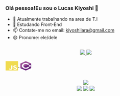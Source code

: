### Olá pessoa!Eu sou o Lucas Kiyoshi 👋

- 🔭 Atualmente trabalhando na area de T.I
- 🌱 Estudando Front-End
- 📫 Contate-me no email: kiyoshilara@gmail.com
- 😄 Pronome: ele/dele

##

<div align="center">
  <a href="https://github.com/LucasKiyoshi">
    <img height="180em" src="https://github-readme-stats.vercel.app/api?username=LucasKiyoshi&show_icons=true&theme=tokyonight&include_all_commits=true&count_private=true""/>
    <img height="180em" src="https://github-readme-stats.vercel.app/api/top-langs/?username=LucasKiyoshi&layout=compact&langs_count=7&theme=tokyonight"/>
</div>                                                                                                                                           
                                                                                                                                                 
<div style="display: inline_block"><br>
  <img align="center" alt="Lucas-Js" height="30" width="40" src="https://raw.githubusercontent.com/devicons/devicon/master/icons/javascript/javascript-plain.svg">
  <img align="center" alt="Lucas-Csharp" height="30" width="40" src="https://raw.githubusercontent.com/devicons/devicon/master/icons/csharp/csharp-original.svg"> 
</div>

##
<div align="center">
  <img src="https://media.discordapp.net/attachments/1283221078516305923/1285011589946409091/tumblr_owi25v6uAo1r4gsiio1_1280_gif_1000300_2.gif?ex=66e8b7cd&is=66e7664d&hm=9ebcdc99022d746f0d084e16922a658f434f0af10653b006f042e2b40d22046b&=" width=720px>
</div>

<div align="center">
  <a href="https://instagram.com/lucas_kiyoshi" target="_blank"><img src="https://img.shields.io/badge/-Instagram-%23E4405F?style=for-the-badge&logo=instagram&logoColor=white" target="_blank"></a>
  <a href = "mailto:kioshilara@gmail.com"><img src="https://img.shields.io/badge/-Gmail-%23333?style=for-the-badge&logo=gmail&logoColor=white" target="_blank"></a>
  <a href="https://www.linkedin.com/in/lucas-kiyoshi-296a4a199" target="_blank"><img src="https://img.shields.io/badge/-LinkedIn-%230077B5?style=for-the-badge&logo=linkedin&logoColor=white" target="_blank"></a> 

</div>
